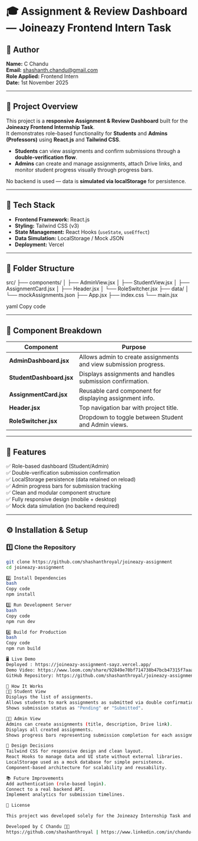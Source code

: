 # 🎓 Assignment & Review Dashboard — Joineazy Frontend Intern Task

## 👤 Author
**Name:** C Chandu  
**Email:** shashanth.chandu@gmail.com  
**Role Applied:** Frontend Intern  
**Date:** 1st November 2025  

---

## 🚀 Project Overview
This project is a **responsive Assignment & Review Dashboard** built for the **Joineazy Frontend Internship Task**.  
It demonstrates role-based functionality for **Students** and **Admins (Professors)** using **React.js** and **Tailwind CSS**.

- **Students** can view assignments and confirm submissions through a **double-verification flow**.  
- **Admins** can create and manage assignments, attach Drive links, and monitor student progress visually through progress bars.  

No backend is used — data is **simulated via localStorage** for persistence.

---

## 🧱 Tech Stack
- **Frontend Framework:** React.js  
- **Styling:** Tailwind CSS (v3)  
- **State Management:** React Hooks (`useState`, `useEffect`)  
- **Data Simulation:** LocalStorage / Mock JSON  
- **Deployment:**  Vercel  

---

## 📁 Folder Structure

src/
├── components/
│ ├── AdminView.jsx
│ ├── StudentView.jsx
│ ├── AssignmentCard.jsx
│ ├── Header.jsx
│ └── RoleSwitcher.jsx
├── data/
│ └── mockAssignments.json
├── App.jsx
├── index.css
└── main.jsx

yaml
Copy code

---

## 🧩 Component Breakdown

| Component | Purpose |
|------------|----------|
| **AdminDashboard.jsx** | Allows admin to create assignments and view submission progress. |
| **StudentDashboard.jsx** | Displays assignments and handles submission confirmation. |
| **AssignmentCard.jsx** | Reusable card component for displaying assignment info. |
| **Header.jsx** | Top navigation bar with project title. |
| **RoleSwitcher.jsx** | Dropdown to toggle between Student and Admin views. |

---

## 🧠 Features
✅ Role-based dashboard (Student/Admin)  
✅ Double-verification submission confirmation  
✅ LocalStorage persistence (data retained on reload)  
✅ Admin progress bars for submission tracking  
✅ Clean and modular component structure  
✅ Fully responsive design (mobile + desktop)  
✅ Mock data simulation (no backend required)

---

## ⚙️ Installation & Setup

### 1️⃣ Clone the Repository
```bash
git clone https://github.com/shashanthroyal/joineazy-assignment
cd joineazy-assignment

2️⃣ Install Dependencies
bash
Copy code
npm install

3️⃣ Run Development Server
bash
Copy code
npm run dev

4️⃣ Build for Production
bash
Copy code
npm run build

🖥️ Live Demo
Deployed : https://joineazy-assignment-sayz.vercel.app/
Demo Video: https://www.loom.com/share/92849e70bf714738b47bcb47315f7aaa
GitHub Repository: https://github.com/shashanthroyal/joineazy-assignment

🧩 How It Works
👨‍🎓 Student View
Displays the list of assignments.
Allows students to mark assignments as submitted via double confirmation.
Shows submission status as "Pending" or "Submitted".

👨‍🏫 Admin View
Admins can create assignments (title, description, Drive link).
Displays all created assignments.
Shows progress bars representing submission completion for each assignment.

🎨 Design Decisions
Tailwind CSS for responsive design and clean layout.
React Hooks to manage data and UI state without external libraries.
LocalStorage used as a mock database for simple persistence.
Component-based architecture for scalability and reusability.

📚 Future Improvements
Add authentication (role-based login).
Connect to a real backend API.
Implement analytics for submission timelines.

📜 License

This project was developed solely for the Joineazy Internship Task and is not for commercial use.

Developed by C Chandu 🧑‍💻
https://github.com/shashanthroyal | https://www.linkedin.com/in/chandu-c-mern/

